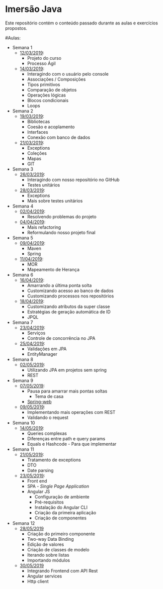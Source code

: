 
# Imersão Java

Este repositório contém o conteúdo passado durante as aulas e exercícios propostos.

#Aulas:
* Semana 1  
    * [12/03/2019](./aulas/2019_03_12.MD):
      * Projeto do curso
      * Processo Ágil
    * [14/03/2019](./aulas/2019_03_14.MD):
      * Interagindo com o usuário pelo console
      * Associações / Composições
      * Tipos primitivos
      * Comparação de objetos 
      * Operações lógicas
      * Blocos condicionais
      * Loops
* Semana 2  
    * [19/03/2019](./aulas/2019_03_19.MD):
      * Bibliotecas
      * Coesão e acoplamento
      * Interfaces
      * Conexão com banco de dados
    * [21/03/2019](./aulas/2019_03_21.MD):   
      * Exceptions
      * Coleções
      * Mapas
      * GIT
* Semana 3  
    * [26/03/2019](./aulas/2019_03_26.MD): 
      * Interagindo com nosso repositório no GitHub
      * Testes unitários
    * [28/03/2019](./aulas/2019_03_28.MD):
      * Exceptions
      * Mais sobre testes unitários
* Semana 4  
    * [02/04/2019](./aulas/2019_04_02.MD): 
      * Resolvendo problemas do projeto
    * [04/04/2019](./aulas/2019_04_04.MD):
      * Mais refactoring
      * Reformulando nosso projeto final
* Semana 5  
    * [09/04/2019](./aulas/2019_04_09.MD): 
      * Maven
      * Spring
    * [11/04/2019](./aulas/2019_04_11.MD): 
      * MOR
      * Mapeamento de Herança
* Semana 6  
    * [16/04/2019](./aulas/2019_04_16.MD): 
      * Amarrando a última ponta solta
      * Customizando acesso ao banco de dados
      * Customizando processos nos repositórios
    * [18/04/2019](./aulas/2019_04_18.MD):  
      * Customizando atributos da super classe
      * Estratégias de geração automática de ID 
      * JPQL
* Semana 7
    * [23/04/2019](./aulas/2019_04_23.MD): 
      * Serviços
      * Controle de concorrência no JPA
    * [25/04/2019](./aulas/2019_04_25.MD):  
      * Validações em JPA
      * EntityManager
* Semana 8
    * [02/05/2019](./aulas/2019_05_02.MD): 
      * Utilizando JPA em projetos sem spring
      * REST
* Semana 9
    * [07/05/2019](./aulas/2019_05_07.MD): 
      * Pausa para amarrar mais pontas soltas
        * Tema de casa
      * [Spring-web](./aulas/spring-web.MD)
    * [09/05/2019](./aulas/2019_05_09.MD): 
      * Implementando mais operações com REST
      * Validando o request 
* Semana 10
    * [14/05/2019](./aulas/2019_05_14.MD): 
      * Queries complexas
      * Diferenças entre path e query params
      * Equals e Hashcode - Para que implementar
* Semana 11
    * [21/05/2019](./aulas/2019_05_21.MD): 
      * Tratamento de exceptions
      * DTO
      * Date parsing
    * [23/05/2019](./aulas/2019_05_23.MD): 
      * Front end
      * SPA - *Single Page Application*
      * Angular JS
        * Configuração de ambiente
        * Pré-requisitos
        * Instalação do Angular CLI
        * Criação da primeira aplicação
        * Criação de componentes
* Semana 12
    * [28/05/2019](./aulas/2019_05_28.MD)
      * Criação do primeiro componente
      * Two-way Data Binding
      * Edição de valores
      * Criação de classes de modelo
      * Iterando sobre listas
      * Importando módulos
    * [30/05/2019](./aulas/2019_05_30.MD)
      * Integrando Frontend com API Rest
      * Angular services
      * Http client

